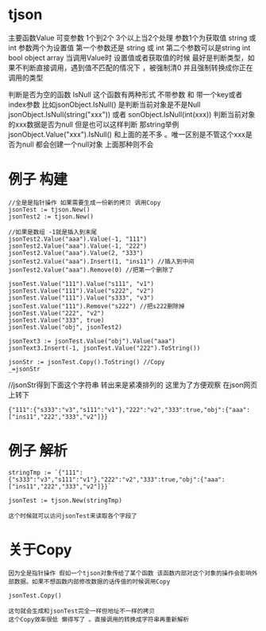 # tjson



主要函数Value  可变参数 1个到2个 3个以上当2个处理
参数1个为获取值 string 或 int
参数两个为设置值 第一个参数还是 string 或 int  第二个参数可以是string int bool object array
当调用Value时 设置值或者获取值的时候 最好是判断类型，如果不判断直接调用，遇到值不匹配的情况下 ，被强制清0 并且强制转换成你正在调用的类型

判断是否为空的函数 IsNull
这个函数有两种形式 不带参数 和 带一个key或者index参数
比如jsonObject.IsNull() 是判断当前对象是不是Null
jsonObject.IsNull(string("xxx")) 或者 sonObject.IsNull(int(xxx)) 判断当前对象的xxx数据是否为null
但是也可以这样判断 那string举例 jsonObject.Value("xxx").IsNull()  和上面的差不多 。唯一区别是不管这个xxx是否为null 都会创建一个null对象 上面那种则不会


#	例子 构建

	//全是是指针操作 如果需要生成一份新的拷贝 调用Copy
	jsonTest := tjson.New()
	jsonTest2 := tjson.New()

	//如果是数组 -1就是插入到末尾
	jsonTest2.Value("aaa").Value(-1, "111")
	jsonTest2.Value("aaa").Value(-1, "222")
	jsonTest2.Value("aaa").Value(2, "333")
	jsonTest2.Value("aaa").Insert(1, "ins11") //插入到中间
	jsonTest2.Value("aaa").Remove(0) //把第一个删除了

	jsonTest.Value("111").Value("s111", "v1")
	jsonTest.Value("111").Value("s222", "v2")
	jsonTest.Value("111").Value("s333", "v3")
	jsonTest.Value("111").Remove("s222") //把s222删除掉
	jsonTest.Value("222", "v2")
	jsonTest.Value("333", true)
	jsonTest.Value("obj", jsonTest2)

	jsonText3 := jsonTest.Value("obj").Value("aaa")
	jsonText3.Insert(-1, jsonTest.Value("222").ToString())

	jsonStr := jsonTest.Copy().ToString() //Copy
	_=jsonStr
  

  //jsonStr得到下面这个字符串 转出来是紧凑排列的 这里为了方便观察 在json网页上转下


	{"111":{"s333":"v3","s111":"v1"},"222":"v2","333":true,"obj":{"aaa":["ins11","222","333","v2"]}}
	
#	例子 解析

	stringTmp := `{"111":{"s333":"v3","s111":"v1"},"222":"v2","333":true,"obj":{"aaa":["ins11","222","333","v2"]}}`

	jsonTest := tjson.New(stringTmp)
	
	这个时候就可以访问jsonTest来读取各个字段了
	
#	关于Copy
	因为全是指针操作 假如一个tjson对象传给了某个函数 该函数内部对这个对象的操作会影响外部数据。如果不想函数内部修改数据的话传值的时候调用Copy
	
	jsonTest.Copy()
	
	这句就会生成和jsonTest完全一样但地址不一样的拷贝
	这个Copy效率很低 懒得写了 。直接调用的转换成字符串再重新解析
